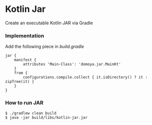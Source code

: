 # Kotlin Jar
Create an executable Kotlin JAR via Gradle

### Implementation 
Add the following piece in *build.gradle*

    jar {
        manifest {
            attributes 'Main-Class': 'domoya.jar.MainKt'
        }
        from {
            configurations.compile.collect { it.isDirectory() ? it : zipTree(it) }
        }
    }

### How to run JAR 

    $ ./gradlew clean build 
    $ java -jar build/libs/kotlin-jar.jar
